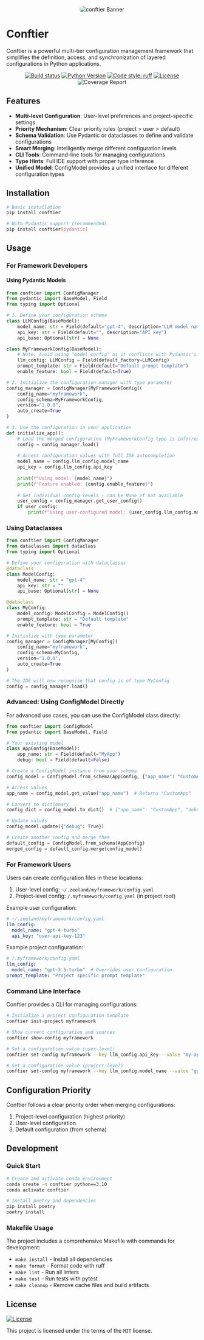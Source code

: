 <p align="center">
   <img src="./docs/public/banner.png" alt="conftier Banner" style="border-radius: 15px;">
</p>

# Conftier

Conftier is a powerful multi-tier configuration management framework that simplifies the definition, access, and synchronization of layered configurations in Python applications.

<div align="center">

[![Build status](https://github.com/Undertone0809/conftier/workflows/build/badge.svg?branch=main&event=push)](https://github.com/Undertone0809/conftier/actions?query=workflow%3Abuild)
[![Python Version](https://img.shields.io/pypi/pyversions/conftier.svg)](https://pypi.org/project/conftier/)
[![Code style: ruff](https://img.shields.io/badge/code%20style-ruff-000000.svg)](https://github.com/astral-sh/ruff)
[![License](https://img.shields.io/github/license/Undertone0809/conftier)](https://github.com/Undertone0809/conftier/blob/main/LICENSE)
![Coverage Report](assets/images/coverage.svg)

</div>

## Features

- **Multi-level Configuration**: User-level preferences and project-specific settings
- **Priority Mechanism**: Clear priority rules (project > user > default)
- **Schema Validation**: Use Pydantic or dataclasses to define and validate configurations
- **Smart Merging**: Intelligently merge different configuration levels
- **CLI Tools**: Command-line tools for managing configurations
- **Type Hints**: Full IDE support with proper type inference
- **Unified Model**: ConfigModel provides a unified interface for different configuration types

## Installation

```bash
# Basic installation
pip install conftier

# With Pydantic support (recommended)
pip install conftier[pydantic]
```

## Usage

### For Framework Developers

#### Using Pydantic Models

```python
from conftier import ConfigManager
from pydantic import BaseModel, Field
from typing import Optional

# 1. Define your configuration schema
class LLMConfig(BaseModel):
    model_name: str = Field(default="gpt-4", description="LLM model name")
    api_key: str = Field(default="", description="API key")
    api_base: Optional[str] = None

class MyFrameworkConfig(BaseModel):
    # Note: Avoid using "model_config" as it conflicts with Pydantic's internals
    llm_config: LLMConfig = Field(default_factory=LLMConfig)
    prompt_template: str = Field(default="Default prompt template")
    enable_feature: bool = Field(default=True)

# 2. Initialize the configuration manager with type parameter
config_manager = ConfigManager[MyFrameworkConfig](
    config_name="myframework",
    config_schema=MyFrameworkConfig,
    version="1.0.0",
    auto_create=True
)

# 3. Use the configuration in your application
def initialize_app():
    # Load the merged configuration (MyFrameworkConfig type is inferred)
    config = config_manager.load()
    
    # Access configuration values with full IDE autocompletion
    model_name = config.llm_config.model_name
    api_key = config.llm_config.api_key
    
    print(f"Using model: {model_name}")
    print(f"Feature enabled: {config.enable_feature}")
    
    # Get individual config levels - can be None if not available
    user_config = config_manager.get_user_config()
    if user_config:
        print(f"Using user-configured model: {user_config.llm_config.model_name}")
```

### Using Dataclasses

```python
from conftier import ConfigManager
from dataclasses import dataclass
from typing import Optional

# Define your configuration with dataclasses
@dataclass
class ModelConfig:
    model_name: str = "gpt-4"
    api_key: str = ""
    api_base: Optional[str] = None

@dataclass
class MyConfig:
    model_config: ModelConfig = ModelConfig()
    prompt_template: str = "Default template"
    enable_feature: bool = True

# Initialize with type parameter
config_manager = ConfigManager[MyConfig](
    config_name="myframework",
    config_schema=MyConfig,
    version="1.0.0",
    auto_create=True
)

# The IDE will now recognize that config is of type MyConfig
config = config_manager.load()
```

### Advanced: Using ConfigModel Directly

For advanced use cases, you can use the ConfigModel class directly:

```python
from conftier import ConfigModel
from pydantic import BaseModel, Field

# Your existing model
class AppConfig(BaseModel):
    app_name: str = Field(default="MyApp")
    debug: bool = Field(default=False)

# Create a ConfigModel instance from your schema
config_model = ConfigModel.from_schema(AppConfig, {"app_name": "CustomApp"})

# Access values
app_name = config_model.get_value("app_name")  # Returns "CustomApp"

# Convert to dictionary
config_dict = config_model.to_dict()  # {"app_name": "CustomApp", "debug": False}

# Update values
config_model.update({"debug": True})

# Create another config and merge them
default_config = ConfigModel.from_schema(AppConfig)
merged_config = default_config.merge(config_model)
```

### For Framework Users

Users can create configuration files in these locations:

1. User-level config: `~/.zeeland/myframework/config.yaml`
2. Project-level config: `/.myframework/config.yaml` (in project root)

Example user configuration:

```yaml
# ~/.zeeland/myframework/config.yaml
llm_config:
  model_name: "gpt-4-turbo"
  api_key: "user-api-key-123"
```

Example project configuration:

```yaml
# /.myframework/config.yaml
llm_config:
  model_name: "gpt-3.5-turbo"  # Overrides user configuration
prompt_template: "Project specific prompt template"
```

### Command Line Interface

Conftier provides a CLI for managing configurations:

```bash
# Initialize a project configuration template
conftier init-project myframework

# Show current configuration and sources
conftier show-config myframework

# Set a configuration value (user-level)
conftier set-config myframework --key llm_config.api_key --value "my-api-key"

# Set a configuration value (project-level)
conftier set-config myframework --key llm_config.model_name --value "gpt-3.5-turbo" --project
```

## Configuration Priority

Conftier follows a clear priority order when merging configurations:

1. Project-level configuration (highest priority)
2. User-level configuration
3. Default configuration (from schema)

## Development

### Quick Start

```bash
# Create and activate conda environment
conda create -n conftier python==3.10
conda activate conftier

# Install poetry and dependencies
pip install poetry
poetry install
```

### Makefile Usage

The project includes a comprehensive Makefile with commands for development:

- `make install` - Install all dependencies
- `make format` - Format code with ruff
- `make lint` - Run all linters
- `make test` - Run tests with pytest
- `make cleanup` - Remove cache files and build artifacts

## License

[![License](https://img.shields.io/github/license/Undertone0809/conftier)](https://github.com/Undertone0809/conftier/blob/main/LICENSE)

This project is licensed under the terms of the `MIT` license.